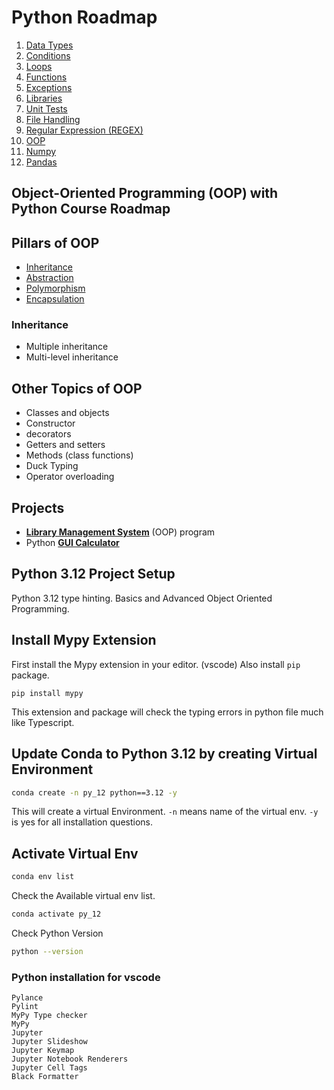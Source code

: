 # Python Roadmap

1. [Data Types](/1-Data-types/)
2. [Conditions](/2-Conditions)
3. [Loops](/2A-Loops/)
4. [Functions](/3-Functions/)
5. [Exceptions](/4-Exceptions/)
6. [Libraries](/5-Libraries/)
7. [Unit Tests](/5A-unit-tests/)
8. [File Handling](/6-File-IO/)
9. [Regular Expression (REGEX)](/6A-Regex/)
10. [OOP](/7-OOP/)
11. [Numpy](/8-Numpy/)
12. [Pandas](/9-Pandas/)

## Object-Oriented Programming (OOP) with Python Course Roadmap

## Pillars of OOP

- [Inheritance](/7-OOP/inheritance/)
- [Abstraction](/7-OOP/Abstraction/)
- [Polymorphism](/7-OOP/Polymorphism)
- [Encapsulation](/7-OOP/Encapsulation)

### Inheritance

- Multiple inheritance
- Multi-level inheritance

## Other Topics of OOP

- Classes and objects
- Constructor
- decorators
- Getters and setters
- Methods (class functions)
- Duck Typing
- Operator overloading

## Projects

- **[Library Management System](/Final-project/)** (OOP) program
- Python **[GUI Calculator](/GUI-calculator/)**

## Python 3.12 Project Setup

Python 3.12 type hinting. Basics and Advanced Object Oriented Programming.

## Install Mypy Extension

First install the Mypy extension in your editor. (vscode)
Also install `pip` package.

``` pip
pip install mypy
```

This extension and package will check the typing errors in python file much like Typescript.

## Update Conda to Python 3.12 by creating Virtual Environment

```bash
conda create -n py_12 python==3.12 -y
```

This will create a virtual Environment.
`-n` means name of the virtual env.
`-y` is yes for all installation questions.

## Activate Virtual Env

```bash
conda env list
```

Check the Available virtual env list.

```bash
conda activate py_12
```

Check Python Version

```bash
python --version
```

### Python installation for vscode

```pip
Pylance
Pylint
MyPy Type checker
MyPy
Jupyter
Jupyter Slideshow
Jupyter Keymap
Jupyter Notebook Renderers
Jupyter Cell Tags
Black Formatter
```
